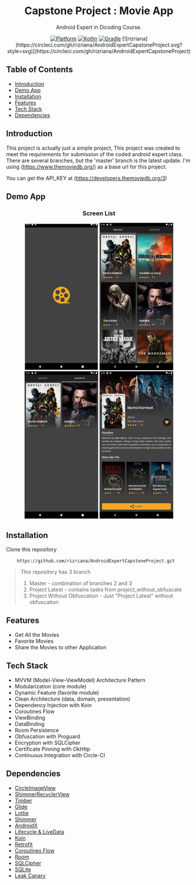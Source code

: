 <h1 align="center">
  Capstone Project : Movie App
</h1>
<p align="center">
  Android Expert in Dicoding Course.
</p>
<p align="center">
  <a href="http://developer.android.com/index.html"><img alt="Platform" src="https://img.shields.io/badge/platform-Android-green"></a>
  <a href="http://kotlinlang.org"><img alt="Kotlin" src="https://img.shields.io/badge/kotlin-1.4.32-blue"></a>
  <a href="https://developer.android.com/studio/releases/gradle-plugin"><img alt="Gradle" src="https://img.shields.io/badge/gradle-4.1.3-yellow"></a>
  [![rizriana](https://circleci.com/gh/rizriana/AndroidExpertCapstoneProject.svg?style=svg)](https://circleci.com/gh/rizriana/AndroidExpertCapstoneProject)
</p>

## Table of Contents
- [Introduction](#Introduction)
- [Demo App](#Demo-App)
- [Installation](#Installation)
- [Features](#Features)
- [Tech Stack](#Tech-Stack)
- [Dependencies](#Dependencies)

## Introduction

This project is actually just a simple project, This project was created to meet the requirements for submission of the coded android expert class.
There are several branches, but the 'master' branch is the latest update. I'm using (https://www.themoviedb.org/) as a base url for this project.

You can get the API_KEY at (https://developers.themoviedb.org/3)

## Demo App
<h3 align="center"> Screen List </h3>
<p align="center">
  <img src="asset/SplashScreen.png"
       width="200" />
  <img src="asset/MainScreen.png"
       width="200"/>
  <img src="asset/FavoriteScreen.png"
       width="200"/>
  <img src="asset/DetailScreen.png"
       width="200"/>
</p>

## Installation 
Clone this repository    
```
    https://github.com/rizriana/AndroidExpertCapstoneProject.git
```    
> This repository has 3 branch
> 1. Master - combination of branches 2 and 3
> 2. Project Latest - contains tasks from project_without_obfuscate
> 3. Project Without Obfuscation - Just "Project Latest" without obfuscation

## Features
- Get All the Movies
- Favorite Movies
- Share the Movies to other Application

## Tech Stack
- MVVM (Model-View-ViewModel) Architecture Pattern
- Modularization (core module)
- Dynamic Feature (favorite module)
- Clean Architecture (data, domain, presentation)
- Dependency Injection with Koin
- Coroutines Flow
- ViewBinding
- DataBinding
- Room Persistence
- Obfuscation with Proguard
- Encryption with SQLCipher
- Certificate Pinning with OkHttp
- Continuous Integration with Circle-CI

## Dependencies
- [CircleImageView](https://github.com/hdodenhof/CircleImageView)
- [ShimmerRecyclerView](https://github.com/omtodkar/ShimmerRecyclerView)
- [Timber](https://github.com/JakeWharton/timber)
- [Glide](https://github.com/bumptech/glide)
- [Lottie](https://github.com/airbnb/lottie-android)
- [Shimmer](https://github.com/facebook/shimmer-android)
- [AndroidX](https://mvnrepository.com/artifact/androidx)
- [Lifecycle & LiveData](https://developer.android.com/jetpack/androidx/releases/lifecycle)
- [Koin](https://github.com/InsertKoinIO/koin)
- [Retrofit](https://square.github.io/retrofit/)
- [Coroutines Flow](https://developer.android.com/kotlin/flow)
- [Room](https://developer.android.com/training/data-storage/room?gclid=Cj0KCQiA0MD_BRCTARIsADXoopYlw1cozWjwyR-ucLYa-aoqYlZeJmxG34JnhByjApMNwuchOcAzcy0aAgGHEALw_wcB&gclsrc=aw.ds)
- [SQLCipher](https://github.com/sqlcipher/sqlcipher)
- [SQLite](https://developer.android.com/jetpack/androidx/releases/sqlite)
- [Leak Canary](https://github.com/square/leakcanary)
